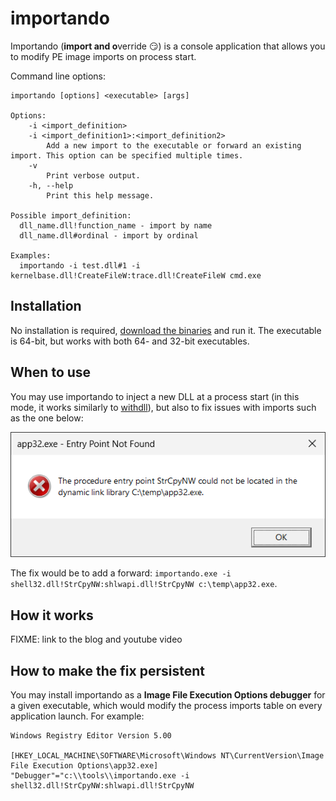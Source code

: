 # importando

Importando (**import and o**verride :smirk:) is a console application that allows you to modify PE image imports on process start.

Command line options:

```
importando [options] <executable> [args]

Options:
    -i <import_definition>
    -i <import_definition1>:<import_definition2>
        Add a new import to the executable or forward an existing import. This option can be specified multiple times.
    -v
        Print verbose output.
    -h, --help
        Print this help message.

Possible import_definition:
  dll_name.dll!function_name - import by name
  dll_name.dll#ordinal - import by ordinal

Examples:
  importando -i test.dll#1 -i kernelbase.dll!CreateFileW:trace.dll!CreateFileW cmd.exe
```

## Installation

No installation is required, [download the binaries](FIXME:release) and run it. The executable is 64-bit, but works with both 64- and 32-bit executables.

## When to use

You may use importando to inject a new DLL at a process start (in this mode, it works similarly to [withdll](https://github.com/lowleveldesign/withdll)), but also to fix issues with imports such as the one below:

![entry not found error](docs/err-entry-point-not-found.png)

The fix would be to add a forward: `importando.exe -i shell32.dll!StrCpyNW:shlwapi.dll!StrCpyNW c:\temp\app32.exe`.

## How it works

FIXME: link to the blog and youtube video

## How to make the fix persistent

You may install importando as a **Image File Execution Options debugger** for a given executable, which would modify the process imports table on every application launch. For example:

```
Windows Registry Editor Version 5.00

[HKEY_LOCAL_MACHINE\SOFTWARE\Microsoft\Windows NT\CurrentVersion\Image File Execution Options\app32.exe]
"Debugger"="c:\\tools\\importando.exe -i shell32.dll!StrCpyNW:shlwapi.dll!StrCpyNW
```
